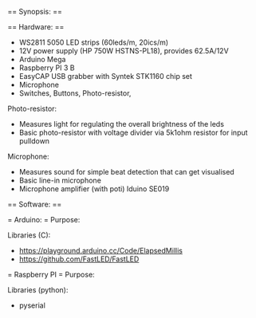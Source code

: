 == Synopsis: ==


== Hardware: ==

- WS2811 5050 LED strips (60leds/m, 20ics/m)
- 12V power supply (HP 750W HSTNS-PL18), provides 62.5A/12V
- Arduino Mega
- Raspberry PI 3 B
- EasyCAP USB grabber with Syntek STK1160 chip set
- Microphone
- Switches, Buttons, Photo-resistor, 

Photo-resistor:
- Measures light for regulating the overall brightness of the leds
- Basic photo-resistor with voltage divider via 5k1ohm resistor for input pulldown

Microphone:
- Measures sound for simple beat detection that can get visualised
- Basic line-in microphone
- Microphone amplifier (with poti) Iduino SE019


== Software: ==

= Arduino: =
Purpose:

Libraries (C):
- https://playground.arduino.cc/Code/ElapsedMillis
- https://github.com/FastLED/FastLED

= Raspberry PI =
Purpose:

Libraries (python):
- pyserial